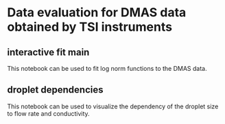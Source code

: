 # Data evaluation for DMAS data obtained by TSI instruments

## interactive fit main
This notebook can be used to fit log norm functions to the DMAS data.

## droplet dependencies
This notebook can be used to visualize the dependency of the droplet size to flow rate and conductivity.